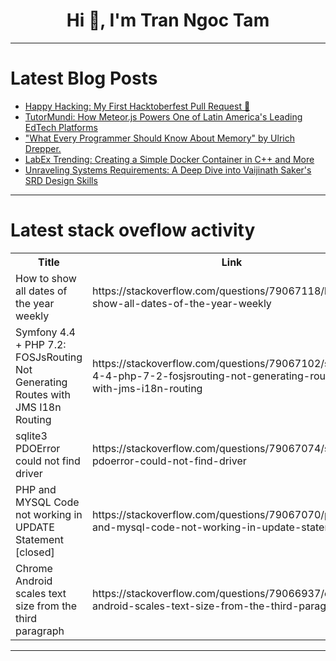 <h1 align="center">Hi 👋, I'm Tran Ngoc Tam</h1>

---

# Latest Blog Posts 
<!-- BLOG-POST-LIST:START -->
- [Happy Hacking: My First Hacktoberfest Pull Request 🎉](https://dev.to/fadingna/happy-hacking-my-first-hacktoberfest-pull-request-1lba)
- [TutorMundi: How Meteor.js Powers One of Latin America&#39;s Leading EdTech Platforms](https://dev.to/meteor/tutormundi-how-meteorjs-powers-one-of-latin-americas-leading-edtech-platforms-2567)
- [&quot;What Every Programmer Should Know About Memory&quot; by Ulrich Drepper.](https://dev.to/dmitry-koleev/what-every-programmer-should-know-about-memory-by-ulrich-drepper-2poe)
- [LabEx Trending: Creating a Simple Docker Container in C++ and More](https://dev.to/labex/labex-trending-creating-a-simple-docker-container-in-c-and-more-bjo)
- [Unraveling Systems Requirements: A Deep Dive into Vaijinath Saker&#39;s SRD Design Skills](https://dev.to/mariliatirachi62/unraveling-systems-requirements-a-deep-dive-into-vaijinath-sakers-srd-design-skills-d3f)
<!-- BLOG-POST-LIST:END -->

---

# Latest stack oveflow activity
<table>
  <tr><th>Title</th><th>Link</th></tr>
  <!-- STACKOVERFLOW:START --><tr><td>How to show all dates of the year weekly</td><td>https://stackoverflow.com/questions/79067118/how-to-show-all-dates-of-the-year-weekly</td></tr><tr><td>Symfony 4.4 + PHP 7.2: FOSJsRouting Not Generating Routes with JMS I18n Routing</td><td>https://stackoverflow.com/questions/79067102/symfony-4-4-php-7-2-fosjsrouting-not-generating-routes-with-jms-i18n-routing</td></tr><tr><td>sqlite3 PDOError could not find driver</td><td>https://stackoverflow.com/questions/79067074/sqlite3-pdoerror-could-not-find-driver</td></tr><tr><td>PHP and MYSQL Code not working in UPDATE Statement [closed]</td><td>https://stackoverflow.com/questions/79067070/php-and-mysql-code-not-working-in-update-statement</td></tr><tr><td>Chrome Android scales text size from the third paragraph</td><td>https://stackoverflow.com/questions/79066937/chrome-android-scales-text-size-from-the-third-paragraph</td></tr><!-- STACKOVERFLOW:END -->
</table>

---


